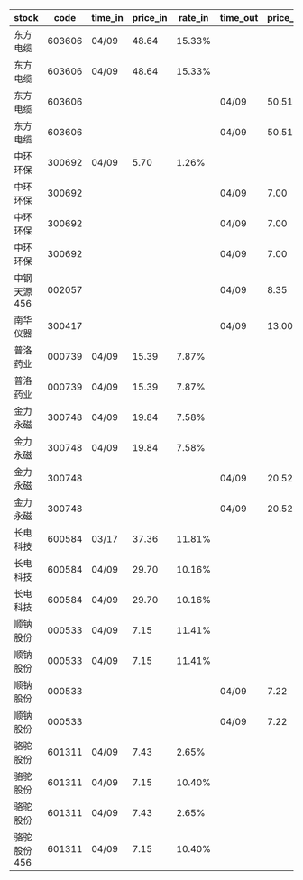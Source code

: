 |stock|code|time_in|price_in|rate_in|time_out|price_out|rate_out|person|
|---|---|---|---|---|---|---|---|---|
|东方电缆|603606|04/09|48.64|15.33%||||张浩|
|东方电缆|603606|04/09|48.64|15.33%||||张浩|
|东方电缆|603606||||04/09|50.51|15.95%|张浩|
|东方电缆|603606||||04/09|50.51|15.95%|张浩|
|中环环保|300692|04/09|5.70|1.26%||||王军|
|中环环保|300692||||04/09|7.00|3.19%|王军|
|中环环保|300692||||04/09|7.00|3.21%|王军|
|中环环保|300692||||04/09|7.00|3.26%|王军|
|中钢天源456|002057||||04/09|8.35|7.93%|张浩|
|南华仪器|300417||||04/09|13.00|8.51%|王军|
|普洛药业|000739|04/09|15.39|7.87%||||张浩|
|普洛药业|000739|04/09|15.39|7.87%||||张浩|
|金力永磁|300748|04/09|19.84|7.58%||||张浩|
|金力永磁|300748|04/09|19.84|7.58%||||张浩|
|金力永磁|300748||||04/09|20.52|7.85%|张浩|
|金力永磁|300748||||04/09|20.52|7.85%|张浩|
|长电科技|600584|03/17|37.36|11.81%||||张浩|
|长电科技|600584|04/09|29.70|10.16%||||张浩|
|长电科技|600584|04/09|29.70|10.16%||||张浩|
|顺钠股份|000533|04/09|7.15|11.41%||||张浩|
|顺钠股份|000533|04/09|7.15|11.41%||||张浩|
|顺钠股份|000533||||04/09|7.22|11.50%|张浩|
|顺钠股份|000533||||04/09|7.22|11.50%|张浩|
|骆驼股份|601311|04/09|7.43|2.65%||||王军|
|骆驼股份|601311|04/09|7.15|10.40%||||王军|
|骆驼股份|601311|04/09|7.43|2.65%||||王军|
|骆驼股份456|601311|04/09|7.15|10.40%||||王军|
